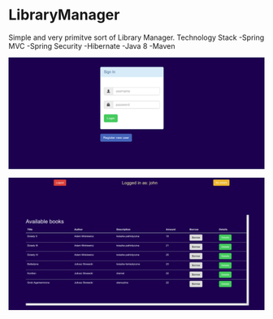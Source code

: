 # LibraryManager
Simple and very primitve sort of Library Manager.
Technology Stack
-Spring MVC
-Spring Security
-Hibernate
-Java 8
-Maven

![Alt text](screenshots/login.png?raw=true "Login page")

![Alt text](screenshots/main.png?raw=true "Login page")


